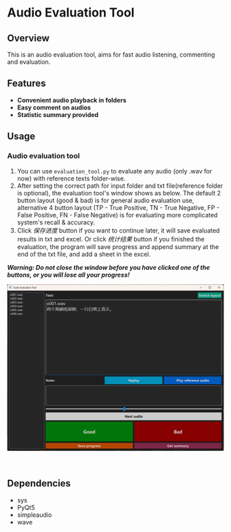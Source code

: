# Audio Evaluation Tool

## Overview

This is an audio evaluation tool, aims for fast audio listening, commenting and evaluation.

## Features

- **Convenient audio playback in folders**
- **Easy comment on audios**
- **Statistic summary provided**

## Usage

### Audio evaluation tool

1. You can use `evaluation_tool.py` to evaluate any audio (only .wav for now) with reference texts folder-wise.
2. After setting the correct path for input folder and txt file(reference folder is optional), the evaluation tool's window shows as below. The default 2 button layout (good & bad) is for general audio evaluation use, alternative 4 button layout (TP - True Positive, TN - True Negative, FP - False Positive, FN - False Negative) is for evaluating more complicated system's recall & accuracy.
3. Click *保存进度* button if you want to continue later, it will save evaluated results in txt and excel. Or click *统计结果* button if you finished the evaluation, the program will save progress and append summary at the end of the txt file, and add a sheet in the excel.

***Warning: Do not close the window before you have clicked one of the buttons, or you will lose all your progress!***

![Window](img/2button.png)

&nbsp;

## Dependencies

- sys
- PyQt5
- simpleaudio
- wave
